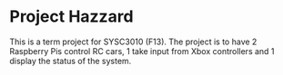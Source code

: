 Project Hazzard
===============

This is a term project for SYSC3010 (F13). The project is to have
2 Raspberry Pis control RC cars, 1 take input from Xbox controllers
and 1 display the status of the system.


